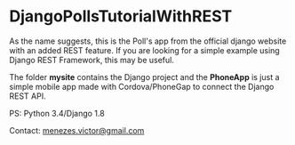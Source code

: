 # DjangoPollsTutorialWithREST

As the name suggests, this is the Poll's app from the official django website with an added REST feature. If you are looking for a simple example using Django REST Framework, this may be useful.

The folder **mysite** contains the Django project and the **PhoneApp** is just a simple mobile app made with Cordova/PhoneGap to connect the Django REST API.


PS: Python 3.4/Django 1.8

Contact: menezes.victor@gmail.com
